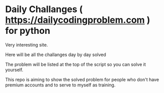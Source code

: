 # Daily Challanges ( https://dailycodingproblem.com ) for python
Very interesting site. 

Here will be all the challanges day by day solved

The problem will be listed at the top of the script so you can solve it yourself.

This repo is aiming to show the solved problem for people who don't have premium accounts and to serve to myself as training.

